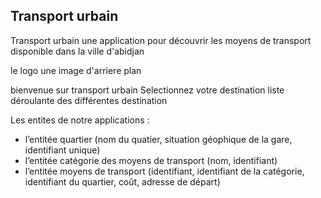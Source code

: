 ## Transport urbain

Transport urbain une application pour découvrir les moyens de transport disponible dans la ville d'abidjan

le logo
une image d'arriere plan

bienvenue sur transport urbain
Selectionnez votre destination
liste déroulante des différentes destination

Les entites de notre applications :
- l’entitée quartier  (nom du quatier, situation géophique de la gare, identifiant unique)
- l’entitée catégorie des moyens de transport (nom, identifiant)
- l’entitée moyens de transport (identifiant, identifiant de la catégorie, identifiant du quartier, coût, adresse de départ) 
